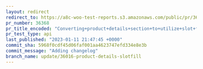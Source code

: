 ```yaml
---
layout: redirect
redirect_to: https://a8c-woo-test-reports.s3.amazonaws.com/public/pr/36368/api/index.html
pr_number: 36368
pr_title_encoded: "Converting+product+details+section+to+utilize+slot+fills"
pr_test_type: api
last_published: "2023-01-11 21:47:45 +0000"
commit_sha: 5968f0cdf45d06faf001aa4623747efd334e8e3b
commit_message: "Adding changelog"
branch_name: update/36016-product-details-slotfill
---
```

